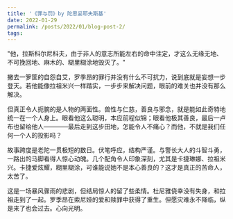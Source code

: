 ```yaml
---
title: '《罪与罚》by 陀思妥耶夫斯基'
date: 2022-01-29
permalink: /posts/2022/01/blog-post-2/
tags:
---
```


"他，拉斯科尔尼科夫，由于非人的意志所能左右的命中注定，才这么无缘无地、不可挽回地、麻木的、糊里糊涂地毁灭了。"

撇去一箩筐的自怨自艾，罗季昂的罪行并没有什么不可抗力，说到底就是妄想一步登天。若他能像拉祖米兴一样踏实，一步步来解决问题，眼前的难关也并没有那么解决。

但真正令人扼腕的是人物的两面性。兽性与仁慈，善良与邪念，就是能如此奇特地统一在一个人身上。眼看他这么聪明，本应前程似锦；眼看他极其善良，最后一卢布也留给他人————最后走到这步田地，怎能令人不痛心？而他，不就是我们任何一个人的投影吗？

故事跨度是老陀一贯极短的数日。伏笔呼应，结构严谨。与警长大人的斗智斗勇，一路出的马脚看得人惊心动魄。几个配角令人印象深刻，尤其是卡捷琳娜、拉祖米兴。卡捷爱炫耀，糊里糊涂，可谁能说她不是本心善良的？这才是真正的苦命人，太苦了。

这是一场暴风骤雨的悲剧，但结局惊人的留了些柔情。杜尼雅侥幸没有失身，和拉祖走到了一起。罗季昂在索尼娅的爱和赎罪中获得了重生。但愿灾难永不降临，纵是来了也会过去。心向光明。
